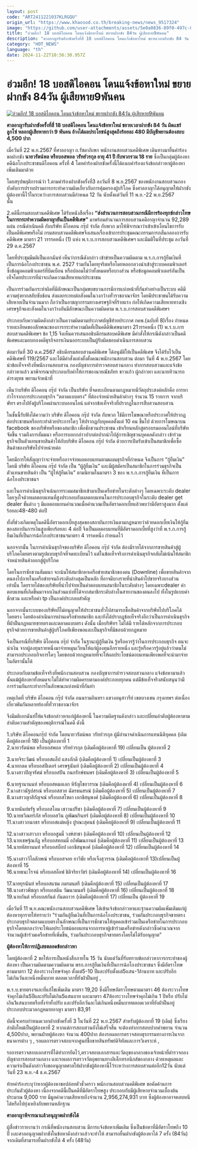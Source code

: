 ```yaml
---
layout: post
code: "ART2411221037KLRGQU"
origin_url: "https://www.khaosod.co.th/breaking-news/news_9517324"
image: "https://github.com/user-attachments/assets/5e0a0836-89f0-497c-842b-2a3a48fc4cc7"
title: "อ่วมอีก! 18 บอสดิไอคอน โดนแจ้งข้อหาใหม่ ขยายฝากขัง 84วัน ผู้เสียหาย9พันคน"
description: "ศาลอาญารับฝากขังครั้งที่สี่ 18 บอสดิไอคอน โดนเเจ้งข้อหาใหม่ ขยายเวลาฝากขัง 84 วัน ผิดเเชร์ลูกโซ่ หลอกผู้เสียหายกว่า 9 พันคน อ้างได้ผลประโยชน์สูงสุดถึงร้อยละ 480"
category: "HOT_NEWS"
language: "th"
date: 2024-11-22T10:56:30.957Z
---
```


# อ่วมอีก! 18 บอสดิไอคอน โดนแจ้งข้อหาใหม่ ขยายฝากขัง 84วัน ผู้เสียหาย9พันคน

[![อ่วมอีก! 18 บอสดิไอคอน โดนแจ้งข้อหาใหม่ ขยายฝากขัง 84วัน ผู้เสียหาย9พันคน](https://www.khaosod.co.th/wpapp/uploads/2024/11/icon-3.jpg "อ่วมอีก! 18 บอสดิไอคอน โดนแจ้งข้อหาใหม่ ขยายฝากขัง 84วัน ผู้เสียหาย9พันคน")](https://www.khaosod.co.th/wpapp/uploads/2024/11/icon-3.jpg)

**ศาลอาญารับฝากขังครั้งที่สี่ 18 บอสดิไอคอน โดนเเจ้งข้อหาใหม่ ขยายเวลาฝากขัง 84 วัน ผิดเเชร์ลูกโซ่ หลอกผู้เสียหายกว่า 9 พันคน อ้างได้ผลประโยชน์สูงสุดถึงร้อยละ 480 มีบัญชีพยานต้องสอบ 4,500 ปาก**

เมื่อวันที่ 22 พ.ย.2567 ที่ศาลอาญา ถ.รัชดาภิเษก พนักงานสอบสวนคดีพิเศษ เดินทางมายื่นคำร้องขอฝากขัง **นายวรัตน์พล หรือบอสพอล วรัทย์วรกุล อายุ 41 ปี กับพวกรวม 18 ราย** ซึ่งเป็นกลุ่มผู้ต้องหาคดีฉ้อโกงประชาชนดิไอคอน ครั้งที่ 4 โดยคำร้องฝากขังครั้งนี้ได้เเนบคำร้องเเจ้งข้อกล่าวหาผู้ต้องหาเพิ่มเติมมาด้วย

โดยสรุปพฤติการณ์ว่า 1.ตามคำร้องฝากขังครั้งที่3 ลงวันที่ 8 พ.ย.2567 ของพนักงานสอบสวนกองบังคับการปราบปรามการกระทำความผิดเกี่ยวกับการคุ้มครองผู้บริโภค ซึ่งศาลอาญาได้อนุญาตให้ฝากขัง ผู้ต้องหานี้ไว้ในระหว่างการสอบสวนมีกำหนด 12 วัน นับตั้งแต่วันที่ 11 พ.ย.-22 พ.ย.2567  
นั้น

2.คดีนี้กรมสอบสวนคดีพิเศษ ได้รับหนังสือเรื่อง **“ส่งสำนวนการสอบสวนกรณีมีการร้องทุกข์กล่าวโทษในการกระทำความผิดอาญาอันเป็นคดีพิเศษ”** มาพร้อมสำนวนการสอบสวนคดีอาญาจำนวน 92,289 แผ่น กรณีดำเนินคดี กับบริษัท ดีไอคอน กรุ๊ป จำกัด กับพวก มาให้พิจารณาว่าเข้าเข้าเงื่อนไขการรับเป็นคดีพิเศษหรือไม่ กรมสอบสวนคดีพิเศษจึงเสนอเรื่องเข้าการประชุมคณะกรรมการกลั่นกลองการรับคดีพิเศษ มาตรา 21 วรรรคหนึ่ง (1) แห่ง พ.ร.บ.การสอบสวนคดีพิเศษฯ และมีมติในที่ประชุม ลงวันที่ 29 ต.ค.2567

โดยที่ประชุมมีมติเป็นเอกฉันท์ เห็นว่ากรณีดังกล่าว เข้าข่ายเป็นความผิดตาม พ.ร.ก.การกู้ยืมเงินที่เป็นการฉ้อโกงประชาชน พ.ศ. 2527 ร่วมกันโดยทุจริตหรือโดยหลอกลวงนำเข้าสู่ระบบคอมพิวเตอร์ ซึ่งข้อมูลคอมพิวเตอร์ที่บิดเบือน หรือปลอมไม่ว่าทั้งหมดหรือบางส่วน หรือข้อมูลคอมพิวเตอร์อันเป็นเท็จโดยประการที่น่าจะเกิดความเสียหายแก่ประชาชน

เป็นการร่วมกันกระทำผิดที่มีลักษณะเป็นกลุ่มขบขบวนการมีการแบ่งหน้าที่กันทำอย่างเป็นระบบ คดีมีความยุ่งยากสลับซับช้อน ส่งผลกระทบต่อสังคมในวงกว้างทั่วราชอาณาจักร โดยมีประชาชนได้รับความเสียหายเป็นจำนวนมาก ถือว่าเป็นอาชญากรรมทางเศรษฐกิจที่ร้ายแรง ก่อให้เกิดความเสียหายทางเชิงเศรษฐกิจและสังคมในวงกว้างอันมีลักษณะเป็นความผิดตาม พ.ร.บ.การสอบสวนคดีพิเศษฯ

ประกอบกับความผิดดังกล่าวเป็นความผิดตามประกาศบัญชีท้ายประกาศ กคพ.(ฉบับที่ 8)เรื่อง กำหนดรายละเอียดของลักษณะของการกระทำความผิดที่เป็นคดีดิพิเศษมาตรา 21วรรคหนึ่ง (1) พ.ร.บ.การสอบสวนคดีพิเศษฯ ข้อ 1,15 จึงเห็นควรเสนออธิบดีกรมสอบคดีพิเศษ มีคำสั่งให้กรณีดังกล่าวเป็นคดีพิเศษและมอบกองคดีธุรกิจการเงินนอกระบบเป็นผู้รับผิดชอบดำเนินการสอบสวน

ต่อมาวันที่ 30 ต.ค.2567 อธิบดีกรมสอบสวนคดีพิเศษ ได้อนุมัติให้เป็นคดีพิเศษ จึงได้รับไว้เป็น  
คดีพิเศษที่ 119/2567 และได้มีคำสั่งแต่งตั้งตั้งคณะพนักงานสอบสวน ต่อมา วันที่ 4 พ.ย.2567 โดยนำข้อเท็จจจริงที่พนักงานสอบสวน กองบัญชาการตำรวจสอบสวนกลาง ทำการสอบสวนและแจ้งข้อกล่าวหาแล้ว มาพิจารณาประกอบกับคำให้การของนายณัชภัทร ขาวแก้ว ผู้กล่าวหา และนายทิวนารถ ดำรงยุทธ พยานเจ้าหน้าที่

เห็นว่าบริษัท ดิไอคอน กรุ๊ป จำกัด เป็นบริษัท ที่จดทะเบียนตามกฎหมายมีวัตถุประสงค์หลักคือ การหากำไรจากการประกอบธุรกิจ “ตลาดแบบตรง” ที่ต้องจำหน่ายสินค้าต่างๆ จำนวน 15 รายการ จากบริษัทฯ ตรงไปยังผู้บริโภคผ่านระบบออนไลน์ แต่จากข้อเท็จจริงที่ปรากฏในการสืบสวนสอบสวน

ในชั้นนี้รับฟังได้ความว่า บริษัท ดิไอคอน กรุ๊ป จำกัด กับพวก ใช้มีการโฆษณาหรือประกาศให้ปรากฏต่อประชาชนหรือกระทำด้วยประการใดๆ ให้ปรากฏกับบุคคลตั้งแต่ 10 คน ขึ้นไป ด้วยการโฆษณาบน facebook ของบริษัทหรือของสมาชิก เพื่อชักชวนประชาชน เข้าเรียนหลักสูตรอบรมออนไลน์ที่บริษัทจัดขึ้น รวมถึงการสัมมนา หรือการบอกกล่าวปากต่อปากนำไปสู่การเชิญชวนบุคคลดังกล่าว เข้าร่วมธุรกิจเป็นตัวแทนขายสินค้าให้กับบริษัท ดิไอคอน กรุ๊ป จำกัด ด้วยการเปิดรับเข้าเป็นสมาชิกเพื่อซื้อสินค้าของบริษัทไปจำหน่ายต่อ

โดยมีการให้สัญญาว่าจะจ่ายหรืออาจจ่ายผลตอบแทนตามแผนธุรกิจที่กำหนด จึงเป็นการ “กู้ยืมเงิน” โดยมี บริษัท ดิไอคอน กรุ๊ป จำกัด เป็น “ผู้กู้ยืมเงิน” และมีผู้สมัครเป็นสมาชิกในการร่วมธุรกิจเป็นตัวแทนขายสินค้า เป็น “ผู้ให้กู้ยืมเงิน” ตามนิยามในมาตรา 3 ของ พ.ร.ก.การกู้ยืมเงิน ที่เป็นการฉ้อโกงประชาชนฯ

และในการดำเนินธุรกิจเน้นการระดมสมาชิกเข้ามาเป็นเครือข่ายในระดับต่างๆ โดยเฉพาะระดับ dealer โดยจูงใจด้วยผลตอบแทนที่สูงประกอบกับผลตอบแทนในการประกอบธุรกิจในระดับ dealer get dealer ขั้นต่าง ๆ มีผลตอบแทนคำนวณเมื่อคำนวณเป็นอัตราดอกเบี้ยแล้วพบว่ามีอัตราสูงมาก ตั้งแต่ร้อยละ48-480 ต่อปี

ทั้งที่ช่วงเกิดเหตุในคดีนี้อัตราดอกเบี้ยสูงสุดของสถาบันการเงินตามกฎหมายว่าด้วยดอกเบี้ยเงินให้กู้ยืมของสถาบันการเงินสูงเพียงร้อยละ 4 ต่อปี จึงเป็นผลตอบแทนที่มีอัตราดอกเบี้ยที่สูงว่าที่ พ.ร.ก.การกู้ยืมเงินที่เป็นการฉ้อโกงประชาชนฯมาตรา 4 วรรคหนึ่ง กำหนดไว้

นอกจากนั้น ในการดำเนินธุรกิจของบริษัท ดิไอคอน กรุ๊ป จำกัด ต้องมีรายได้จากการขายสินค้าสู่ผู้บริโภคโดยตรงตามรูปแบบธุรกิจที่จดทะเบียนไว้ แต่ในข้อเท็จจริงการดำเนินธุรกิจกลับไม่เน้นให้สมาชิกจำหน่ายสินค้าออกสู่ผู้บริโภค

โดยในการชักชวนสัมมนา จะเน้นให้สมาชิกหาเครือข่ายสมาชิกของตน (Downline) เพื่อขายสินค้าจากตนลงไปภายในเครือข่ายจนถึงระดับล่างสุดเป็นหลัก ที่อาจมีบางรายที่นำสินค้าไปขายจริงบางส่วนเท่านั้น โดยรายได้ของบริษัทที่นำไปจ่ายเป็นค่าตอบแทนสมาชิกในระดับต่างๆ โดยเฉพาะdealer ค่าตอบแทนที่เกิดขึ้นมาจากเงินส่วนแบ่งที่ได้จากสมาชิกระดับล่างในสายงานของตนลงไป ทั้งในรูปแบบค่าชักชวน และหรือค่า tp เป็นองค์ประกอบสำคัญ

นอกจากนั้นระบบของบริษัทก็ไม่อนุญาตให้ประชาชนทั่วไปสามารถซื้อสินค้าจากบริษัทไปบริโภคได้โดยตรง โดยต้องดำเนินการผ่านเครือข่ายสมาชิก และยังได้ปรากฎข้อเท็จจริงอีกว่าเป็นการดำเนินธุรกิจที่ฝ่าฝืนกฎหมายขายตรงและตลาดแบบตรง ดังนั้น เมื่อบริษัทฯ ไม่ได้มี รายได้หลักจากการประกอบธุรกิจด้วยการขายสินค้าสู่ผู้บริโภคทีเพียงพอและเป็นธุรกิจที่มิชอบด้วยกฎหมาย

จึงเป็นกรณีที่บริษัท ดิไอคอน กรุ๊ป จำกัด ในฐานะผู้กู้ยืมเงิน รู้หรือควรรู้ว่าในการประกอบธุรกิจ ตนจะนำเงิน จากผู้ลงทุนรายหนึ่งมาจ่ายหมุนเวียนให้แก่ผู้ลงทุนอีกรายหนึ่ง และรู้หรือควรรู้อยู่แล้วว่าตนไม่สามารถประกอบกิจการใดๆ โดยชอบด้วยกฎหมายที่จะให้ผลประโยชน์ตอบแทนเพียงพอที่จะนำมาจ่ายในอัตรานั้นได้

ประกอบกับตามข้อเท็จจริงที่พนักงานสอบสวน กองบัญชาการตำรวจสอบสวนกลาง แจ้งข้อหามาแล้วนั้นแม้ผู้ต้องหาทั้งหมดจะไม่ได้ทำความผิดครบตามองค์ประกอบทุกคน แต่มีข้อเท็จจริงสนับสนุนว่ามีการร่วมกันกระทำการในลักษณะแบ่งหน้าที่กันทำ

เหตุเกิดที่ บริษัท ดิไอคอน กรุ๊ป จำกัด ถนนรามอินทรา แขวงอนุสาวรีย์ เขตบางเขน กรุงเทพฯ ต่อเนื่องเกี่ยวพันกันหลายท้องที่ทั่วราชอาณาจักร

จึงมีมติเอกฉันท์ให้แจ้งข้อกล่าวหาเเก่ผู้ต้องหานี้ ในความผิดฐานดังกล่าว และเปลี่ยนลำดับผู้ต้องหาตามลำดับความสำคัญของพฤติการณ์ในคดี ดังนี้

1.บริษัท ดิไอคอนกรุ๊ป จำกัด โดยนายวรัตน์พล วรัทย์วรกุล ผู้มีอำนาจดำเนินการแทนนิติบุคคล (เดิมคือผู้ต้องหาที่ 18) เป็นผู้ต้องหาที่ 1  
2.นายวรัตน์พล หรือบอสพอล วรัทย์วรกุล (เดิมคือผู้ต้องหาที่ 19) เปลี่ยนเป็น ผู้ต้องหาที่ 2

3.นายจิระวัฒน์ หรือบอสแล็ป แสงภักดี (เดิมคือผู้ต้องหาที่ 1) เปลี่ยนเป็นผู้ต้องหาที่ 3  
4.นายกลด หรือบอสปีเตอร์ เศรษฐนันท์ (เดิมคือผู้ต้องหาที่ 2) เปลี่ยนเป็นผู้ต้องหาที่ 4  
5.นางสาวปัญจรัศม์ หรือบอสปัน กนกรักษ์ธนพร (เดิมคือผู้ต้องหาที่ 3) เปลี่ยนเป็นผู้ต้องหาที่ 5

6.นายฐานานนท์ หรือบอสหมอเอก หิรัญไชยวรรณ (เดิมคือผู้ต้องหาที่ 4) เปลี่ยนเป็นผู้ต้องหาที่ 6  
7.นางสาวนัฐปสรณ์ หรือบอสสวย ฉัตรธนสรณ์ (เดิมคือผู้ต้องหาที่ 5) เปลี่ยนเป็นผู้ต้องหาที่ 7  
8.นางสาวญาสิกัญจณ์ หรือบอสโซดา เอกชิสนุพงศ์ (เดิมคือผู้ต้องหาที่ 6) เปลี่ยนเป็นผู้ต้องหาที่ 8

9.นายนันท์ธรัฐ หรือบอสโอม เชาวนปรีชา (เดิมคือผู้ต้องหาที่ 7) เปลี่ยนเป็นผู้ต้องหาที่ 9  
10.นายธวิณทร์ภัส หรือบอสวิน ภูพัฒนรินทร์ (เดิมคือผู้ต้องหาที่ 8) เปลี่ยนเป็นผู้ต้องหาที่ 10  
11.นางสาวกนกธร หรือบอสแม่หญิง ปูรณะสุคนธ์ (เดิมคือผู้ต้องหาที่ 9) เปลี่ยนเป็นผู้ต้องหาที่ 11

12.นางสาวเสาวภา หรือบอสูมมี่ วงษ์สาชา (เดิมคือผู้ต้องหาที่ 10) เปลี่ยนเป็นผู้ต้องหาที่ 12  
13.นายเชษฐ์ณภัฏ หรือบอสทอมมี่ อภิพัฒนกานต์ (เดิมคือผู้ต้องหาที่ 11) เปลี่ยนเป็นผู้ต้องหาที่ 13  
14.นายหัสยานนท์ หรือบอสป๊อป เอกชิสนุพงศ์ (เดิมคือผู้ต้องหาที่ 12) เปลี่ยนเป็นผู้ต้องหาที่ 14

15.นางสาววิไลลักษณ์ หรือบอสจอย ยาวิชัย หรือเจ็งสุวรรณ (เดิมคือผู้ต้องหาที่ 13)เปลี่ยนเป็นผู้ต้องหาที่ 15  
16.นายธนะโรจน์ หรือบอสอ็อฟ ธิติจริยาวัชร์ (เดิมคือผู้ต้องหาที่ 14) เปลี่ยนเป็นผู้ต้องหาที่ 16

17.นายยุรนันท์ หรือบอสแซม ภมรมนตรี (เดิมคือผู้ต้องหาที่ 15) เปลี่ยนเป็นผู้ต้องหาที่ 17  
18.นางสาวพีชญา หรือบอสมีน วัฒนามนตรี (เดิมคือผู้ต้องหาที่ 16) เปลี่ยนเป็นผู้ต้องหาที่ 18  
19.นายกันต์ หรือบอสกันต์ กันตถาวร (เดิมคือผู้ต้องหาที่ 17) เปลี่ยนเป็น ผู้ต้องหาที่ 19

เมื่อวันที่ 11 พ.ย.คณะพนักงานสอบสวนคดีพิเศษ ได้เข้าแจ้งข้อกล่าวหาและฐานความผิดเพิ่มเติมแก่ผู้ต้องหาทุกรายให้ทราบว่า “ร่วมกันกู้ยืมเงินที่เป็นการฉ้อโกงประชาชน, ร่วมกันประกอบธุรกิจขายตรงประกอบธุรกิจตลาดแบบตรงในลักษณะที่เป็นการชักชวนให้บุคคลเข้าร่วมเป็นเครือข่ายในการประกอบธุรกิจโดยตกลงว่าจะให้ผลประโยชน์ตอบแทนจากการหาผู้เข้าร่วมเครือข่ายดังกล่าวซึ่งคำนวณจากจำนวนผู้เข้าร่วมเครือข่ายที่เพิ่มขึ้น, ร่วมกันประกอบธุรกิจขายตรงโดยไม่ได้รับอนุญาต”

**ผู้ต้องหาให้การปฏิเสธตลอดข้อกล่าวหา**

โดยผู้ต้องหาที่ 2 ขอให้การเป็นหนังสือภายใน 15 วัน นับแต่วันที่รับทราบข้อกล่าวหาการกระทำของผู้ต้องหา เป็นความผิดตามความผิดตาม พรก.การกู้ยืมเงินที่เป็นการฉ้อโกงประชาชนฯ ซึ่งมีอัตราโทษ  
ตามมาตรา 12 ต้องระวางโทษจำคุก ตั้งแต่5-10 ปีและปรับตั้งแต่5เเสน-1ล้านบาท และปรับอีก  
ไม่เกินวันละหนึ่งหมื่นบาท ตลอดเวลาที่ยังฝ่าฝืนอยู่ ,

พ.ร.บ.ขายตรงฯและที่แก้ไขเพิ่มเติม มาตรา 19,20 ซึ่งมีโทษอัตราโทษตามมาตรา 46 ต้องระวางโทษจําคุกไม่เกิน5ปีและปรับไม่เกิน5แสนบาท และมาตรา 47ต้องระวางโทษจำคุกไม่เกิน 1 ปีหรือ ปรับไม่เกิน1แสนบาทหรือทั้งจำทั้งปรับ และปรับอีกวันละไม่เกินหนึ่งหมื่นบาทตลอดเวลาที่ยังฝ่าฝืนอยู่ ประกอบประมวลกฎหมายอาญา มาตรา 83,91

บัดนี้จะครบกำหนดเวลาฝากขังครั้งที่ 3 ในวันที่ 22 พ.ย.2567 สำหรับผู้ต้องหาที่ 19 (เดิม) ซึ่งเรียงลำดับใหม่เป็นผู้ต้องหาที่ 2 หากแต่การสอบสวนยังไม่เสร็จสิ้น จะต้องทำการสอบปากคำพยาน จำนวน 4,500ปาก, พยานฝ่ายผู้ต้องหา จำนวน 400ปาก ต้องรอผลการตรวจสอบธุรกรรมทางการเงินจากธนาคารต่าง ๆ , รอผลการตรวจสอบจากศูนย์ชื้อขายสินทรัพย์ดิจิทัลและการวิเคราะห์ ,

รอการตรวจสอบเอกสารที่ได้ทำการยึดไว้,ตรวจสอบเอกสารและวัตถุของกลางของเจ้าหน้าที่ตำรวจกองบัญชาการสอบสวนกลาง และรอผลการตรวจวัตถุพยานทางอิเล็กทรอนิกส์ของกลาง ด้วยเหตุผลและความจำเป็นดังกล่าวจึงขออนุญาตศาลให้ฝากขังผู้ต้องหานี้ไว้ระหว่างการสอบสวนต่ออีก12วัน นับแต่วันที่ 23 พ.ย.-4 ธ.ค.2567

ท้ายคำร้องระบุว่าหากผู้ต้องหาขอปล่อยตัวชั่วคราว พนักงานสอบสวนคดีพิเศษ ขอคัดค้านการ  
ประกันตัวผู้ต้องหา เนื่องจากคดีนี้เป็นคดีที่มีอัตราโทษสูง ประกอบกับมีผู้เสียหายจำนวนเบื้องต้นประมาณ 9,000 ราย มีมูลค่าความเสียหายถึงจำนวน 2,956,274,931 บาท ซึ่งผู้ต้องหาอาจหลบหนีได้หรือไปยุ่งเหยิงกับพยานหลักฐาน

**ศาลอาญาพิจารณาเเล้วอนุญาตฝากขังได้**

ผู้สื่อข่าวรายงานว่า กรณีที่พนักงานสอบสวน มีการเเจ้งข้อหาเพิ่มเติม ซึ่งเป็นข้อหาที่มีอัตราโทษถึง 10 ปี เเละศาลอนุญาตฝากขังในข้อหาดังกล่าวเเล้วจะทำให้ สามารถยื่นฝากขังผู้ต้องหาได้ 7 ครั้ง (84วัน) จากเดิมที่สามารถยื่นฝากขังได้ 4 ครั้ง (48วัน)